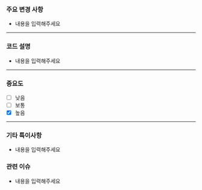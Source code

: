 ### 주요 변경 사항
<!-- 변경사항에 대한 내용 -->
- 내용을 입력해주세요
---

### 코드 설명
<!-- 대략적인 코드설명 -->
- 내용을 입력해주세요
---

### 중요도
<!-- checked : [x], unchecked : [ ] -->
- [ ] 낮음
- [ ] 보통
- [x] 높음
---

### 기타 특이사항
<!-- review시 중요하게 봐야할 내용 또는 특이사항 또는 궁금한점을 작성해주세요-->
<!-- 없으면 없음 기입 -->
- 내용을 입력해주세요

### 관련 이슈
<!-- 없으면 없음 기입 -->
<!-- Closes #이슈번호 -->
- 내용을 입력해주세요
